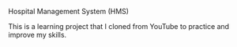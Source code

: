 Hospital Management System (HMS)

This is a learning project that I cloned from YouTube to practice and improve my skills.
